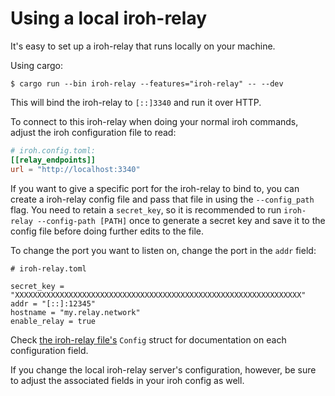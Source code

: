 # Using a local iroh-relay

It's easy to set up a iroh-relay that runs locally on your machine.

Using cargo:

```shell
$ cargo run --bin iroh-relay --features="iroh-relay" -- --dev
```

This will bind the iroh-relay to `[::]3340` and run it over HTTP.

To connect to this iroh-relay when doing your normal iroh commands, adjust the iroh configuration file to read:

```toml
# iroh.config.toml:
[[relay_endpoints]]
url = "http://localhost:3340"
```

If you want to give a specific port for the iroh-relay to bind to, you can create a iroh-relay config file and pass that file in using the `--config_path` flag. You need to retain a `secret_key`, so it is recommended to run `iroh-relay --config-path [PATH]` once to generate a secret key and save it to the config file before doing further edits to the file.

To change the port you want to listen on, change the port in the `addr` field:

```
# iroh-relay.toml

secret_key = "XXXXXXXXXXXXXXXXXXXXXXXXXXXXXXXXXXXXXXXXXXXXXXXXXXXXXXXXXXXXXXXX"
addr = "[::]:12345"
hostname = "my.relay.network"
enable_relay = true
```

Check [the iroh-relay file's](../src/bin/iroh-relay.rs) `Config` struct for documentation on each configuration field.

If you change the local iroh-relay server's configuration, however, be sure to adjust the associated fields in your iroh config as well.
